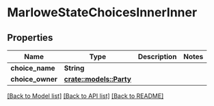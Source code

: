 # MarloweStateChoicesInnerInner

## Properties

Name | Type | Description | Notes
------------ | ------------- | ------------- | -------------
**choice_name** | **String** |  | 
**choice_owner** | [**crate::models::Party**](Party.md) |  | 

[[Back to Model list]](../README.md#documentation-for-models) [[Back to API list]](../README.md#documentation-for-api-endpoints) [[Back to README]](../README.md)



